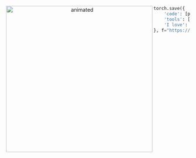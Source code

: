 <p align="center">
  <img src="https://pa1.narvii.com/6309/7ab2b6ca40361aa5d1261b2e9ba343f22b1e812c_hq.gif" align="left" alt="animated" width="400" />
</p>

```python
torch.save({
    'code': [python],
    'tools': [pytorch-lifestream, pytorch, catboost],
    'I love': ["Transformers!"],
}, f="https://github.com/tsebaka")
```

